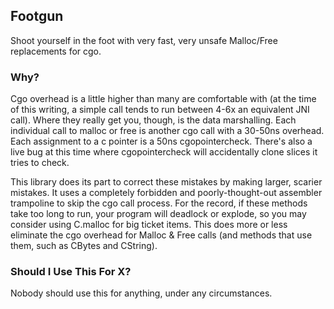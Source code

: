 ## Footgun

Shoot yourself in the foot with very fast, very unsafe Malloc/Free replacements for cgo.

### Why?

Cgo overhead is a little higher than many are comfortable with (at the time of this writing, a simple call tends to run between 4-6x an equivalent JNI call).  Where they really get you, though, is the data marshalling.  Each individual call to malloc or free is another cgo call with a 30-50ns overhead.  Each assignment to a c pointer is a 50ns cgopointercheck.  There's also a live bug at this time where cgopointercheck will accidentally clone slices it tries to check.  

This library does its part to correct these mistakes by making larger, scarier mistakes.  It uses a completely forbidden and poorly-thought-out assembler trampoline to skip the cgo call process.  For the record, if these methods take too long to run, your program will deadlock or explode, so you may consider using C.malloc for big ticket items.  This does more or less eliminate the cgo overhead for Malloc & Free calls (and methods that use them, such as CBytes and CString).

### Should I Use This For X?

Nobody should use this for anything, under any circumstances.